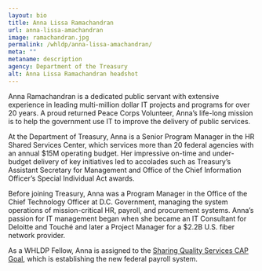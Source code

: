 ```yaml
---
layout: bio
title: Anna Lissa Ramachandran
url: anna-lissa-amachandran
image: ramachandran.jpg
permalink: /whldp/anna-lissa-amachandran/
meta: ""
metaname: description
agency: Department of the Treasury
alt: Anna Lissa Ramachandran headshot
---
```


Anna Ramachandran is a dedicated public servant with extensive experience in leading multi-million dollar IT projects and programs for over 20 years.  A proud returned Peace Corps Volunteer, Anna’s life-long mission is to help the government use IT to improve the delivery of public services.

At the Department of Treasury, Anna is a Senior Program Manager in the HR Shared Services Center, which services more than 20 federal agencies with an annual $15M operating budget. Her impressive on-time and under-budget delivery of key initiatives led to accolades such as Treasury’s Assistant Secretary for Management and Office of the Chief Information Officer’s Special Individual Act awards.  

Before joining Treasury, Anna was a Program Manager in the Office of the Chief Technology Officer at D.C. Government, managing the system operations of mission-critical HR, payroll, and procurement systems. Anna’s passion for IT management began when she became an IT Consultant for Deloitte and Touché and later a Project Manager for a $2.2B U.S. fiber network provider.

As a WHLDP Fellow, Anna is assigned to the [Sharing Quality Services CAP Goal](https://www.performance.gov/CAP/sharing-quality-services/), which is establishing the new federal payroll system.
